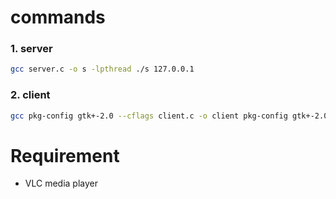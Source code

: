 # commands
### 1. server
```sh
gcc server.c -o s -lpthread ./s 127.0.0.1
```

### 2. client
```sh
gcc pkg-config gtk+-2.0 --cflags client.c -o client pkg-config gtk+-2.0 --libs ./client 127.0.0.1
```
# Requirement
- VLC media player 